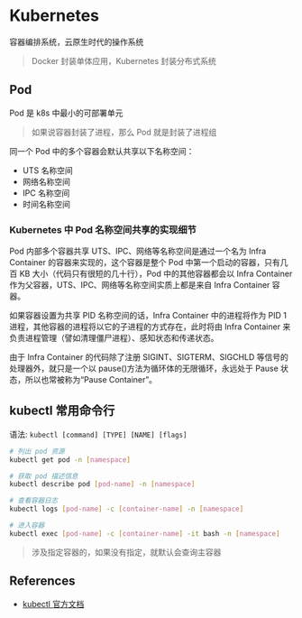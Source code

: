 # Kubernetes

容器编排系统，云原生时代的操作系统

> Docker 封装单体应用，Kubernetes 封装分布式系统

## Pod

Pod 是 k8s 中最小的可部署单元

> 如果说容器封装了进程，那么 Pod 就是封装了进程组

同一个 Pod 中的多个容器会默认共享以下名称空间：

- UTS 名称空间
- 网络名称空间
- IPC 名称空间
- 时间名称空间

### Kubernetes 中 Pod 名称空间共享的实现细节

Pod 内部多个容器共享 UTS、IPC、网络等名称空间是通过一个名为 Infra Container 的容器来实现的，这个容器是整个 Pod 中第一个启动的容器，只有几百 KB 大小（代码只有很短的几十行），Pod 中的其他容器都会以 Infra Container 作为父容器，UTS、IPC、网络等名称空间实质上都是来自 Infra Container 容器。

如果容器设置为共享 PID 名称空间的话，Infra Container 中的进程将作为 PID 1 进程，其他容器的进程将以它的子进程的方式存在，此时将由 Infra Container 来负责进程管理（譬如清理僵尸进程）、感知状态和传递状态。

由于 Infra Container 的代码除了注册 SIGINT、SIGTERM、SIGCHLD 等信号的处理器外，就只是一个以 pause()方法为循环体的无限循环，永远处于 Pause 状态，所以也常被称为“Pause Container”。

## kubectl 常用命令行

语法: `kubectl [command] [TYPE] [NAME] [flags]`

```bash
# 列出 pod 资源
kubectl get pod -n [namespace]

# 获取 pod 描述信息
kubectl describe pod [pod-name] -n [namespace]

# 查看容器日志
kubectl logs [pod-name] -c [container-name] -n [namespace]

# 进入容器
kubectl exec [pod-name] -c [container-name] -it bash -n [namespace]
```

> 涉及指定容器的，如果没有指定，就默认会查询主容器

## References

- [kubectl 官方文档](https://kubernetes.io/docs/reference/kubectl/overview/)